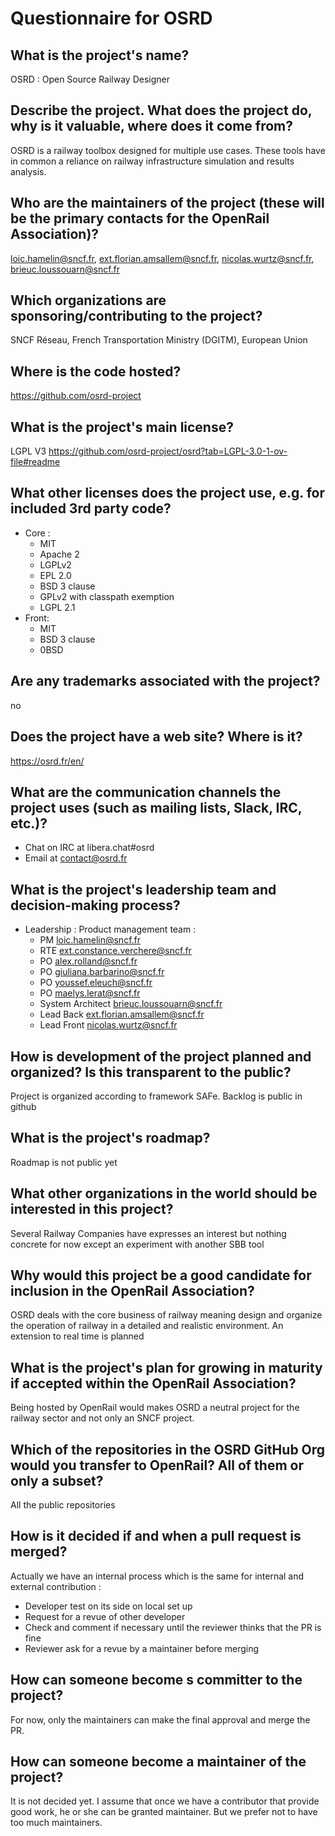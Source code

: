  
# Questionnaire for OSRD
## What is the project's name?
OSRD : Open Source Railway Designer
## Describe the project. What does the project do, why is it valuable, where does it come from?
OSRD is a railway toolbox designed for multiple use cases. These tools have in common a reliance on railway infrastructure simulation and results analysis.
## Who are the maintainers of the project (these will be the primary contacts for the OpenRail Association)?
loic.hamelin@sncf.fr, ext.florian.amsallem@sncf.fr, nicolas.wurtz@sncf.fr, brieuc.loussouarn@sncf.fr
## Which organizations are sponsoring/contributing to the project?
SNCF Réseau, French Transportation Ministry (DGITM), European Union
## Where is the code hosted?
https://github.com/osrd-project
## What is the project's main license?
LGPL V3 https://github.com/osrd-project/osrd?tab=LGPL-3.0-1-ov-file#readme
## What other licenses does the project use, e.g. for included 3rd party code?
* Core :
  * MIT
  * Apache 2
  * LGPLv2
  * EPL 2.0
  * BSD 3 clause
  * GPLv2 with classpath exemption
  * LGPL 2.1
* Front:
  * MIT
  * BSD 3 clause
  * 0BSD
## Are any trademarks associated with the project?
no
## Does the project have a web site? Where is it?
https://osrd.fr/en/
## What are the communication channels the project uses (such as mailing lists, Slack, IRC, etc.)?
* Chat on IRC at libera.chat#osrd
* Email at contact@osrd.fr
## What is the project's leadership team and decision-making process?
* Leadership : Product management team :
  * PM loic.hamelin@sncf.fr
  * RTE ext.constance.verchere@sncf.fr
  * PO alex.rolland@sncf.fr
  * PO giuliana.barbarino@sncf.fr
  * PO youssef.eleuch@sncf.fr
  * PO maelys.lerat@sncf.fr
  * System Architect brieuc.loussouarn@sncf.fr
  * Lead Back ext.florian.amsallem@sncf.fr
  * Lead Front nicolas.wurtz@sncf.fr
## How is development of the project planned and organized? Is this transparent to the public?
Project is organized according to framework SAFe.
Backlog is public in github
## What is the project's roadmap?
Roadmap is not public yet
## What other organizations in the world should be interested in this project?
Several Railway Companies have expresses an interest but nothing concrete for now except an experiment with another SBB tool
## Why would this project be a good candidate for inclusion in the OpenRail Association?
OSRD deals with the core business of railway meaning design and organize the operation of railway in a detailed and realistic environment. An extension to real time is planned
## What is the project's plan for growing in maturity if accepted within the OpenRail Association?
Being hosted by OpenRail would makes OSRD a neutral project for the railway sector and not only an SNCF project.
## Which of the repositories in the OSRD GitHub Org would you transfer to OpenRail? All of them or only a subset?
All the public repositories
## How is it decided if and when a pull request is merged?
Actually we have an internal process which is the same for internal and external contribution :
* Developer test on its side on local set up
* Request for a revue of other developer
* Check and comment if necessary until the reviewer thinks that the PR is fine
* Reviewer ask for a revue by a maintainer before merging
## How can someone become s committer to the project?
For now, only the maintainers can make the final approval and merge the PR.
## How can someone become a maintainer of the project?
It is not decided yet. I assume that once we have a contributor that provide good work, he or she can be granted maintainer. But we prefer not to have too much maintainers. 
